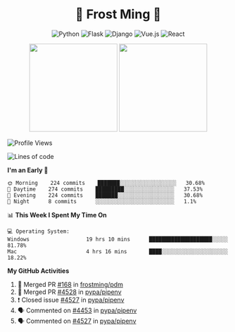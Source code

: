 <h1 align="center">🦄 Frost Ming 🐍</h1>

<div align="center">

![Python](https://img.shields.io/badge/-Python-%233776ab?logo=python&style=for-the-badge&logoColor=white)
![Flask](https://img.shields.io/badge/-Flask-%23eeeeee?logo=flask&style=for-the-badge&logoColor=black)
![Django](https://img.shields.io/badge/-Django-%23092E20?logo=django&style=for-the-badge&logoColor=white)
![Vue.js](https://img.shields.io/badge/-Vue.js-%234fc08d?logo=vue.js&style=for-the-badge&logoColor=white)
![React](https://img.shields.io/badge/-React-%2357d8fb?logo=react&style=for-the-badge&logoColor=white)

</div>

<p align="center">
  <img height="200" src="https://github-readme-stats.vercel.app/api?username=frostming&show_icons=true&theme=dracula&include_all_commits=true" />
  <img height="200" src="https://github-readme-stats.vercel.app/api/top-langs/?username=frostming&theme=dracula&show_icons=true" />
</p>

<!--START_SECTION:waka-->
![Profile Views](http://img.shields.io/badge/Profile%20Views-52-blue)

![Lines of code](https://img.shields.io/badge/From%20Hello%20World%20I%27ve%20Written-13.9%20million%20lines%20of%20code-blue)

**I'm an Early 🐤** 

```text
🌞 Morning    224 commits    ███████░░░░░░░░░░░░░░░░░░   30.68% 
🌆 Daytime    274 commits    █████████░░░░░░░░░░░░░░░░   37.53% 
🌃 Evening    224 commits    ███████░░░░░░░░░░░░░░░░░░   30.68% 
🌙 Night      8 commits      ░░░░░░░░░░░░░░░░░░░░░░░░░   1.1%

```


📊 **This Week I Spent My Time On** 

```text
💻 Operating System: 
Windows                  19 hrs 10 mins      ████████████████████░░░░░   81.78% 
Mac                      4 hrs 16 mins       ████░░░░░░░░░░░░░░░░░░░░░   18.22%

```


<!--END_SECTION:waka-->

**My GitHub Activities**

<!--START_SECTION:activity-->
1. 🎉 Merged PR [#168](https://github.com/frostming/pdm/pull/168) in [frostming/pdm](https://github.com/frostming/pdm)
2. 🎉 Merged PR [#4528](https://github.com/pypa/pipenv/pull/4528) in [pypa/pipenv](https://github.com/pypa/pipenv)
3. ❗️ Closed issue [#4527](https://github.com/pypa/pipenv/issues/4527) in [pypa/pipenv](https://github.com/pypa/pipenv)
4. 🗣 Commented on [#4453](https://github.com/pypa/pipenv/issues/4453) in [pypa/pipenv](https://github.com/pypa/pipenv)
5. 🗣 Commented on [#4527](https://github.com/pypa/pipenv/issues/4527) in [pypa/pipenv](https://github.com/pypa/pipenv)
<!--END_SECTION:activity-->
